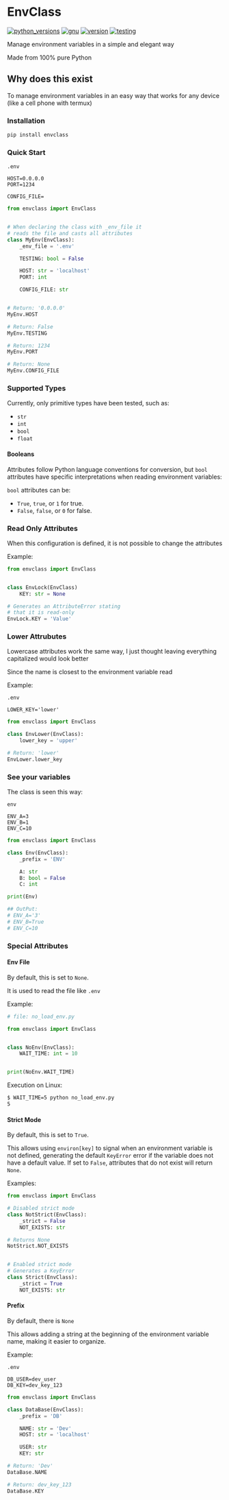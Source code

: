 # EnvClass

[![python_versions][BadgePyVersions]][PYPI]
[![gnu][BadgeGNU]][PYPI]
[![version][BadgeVersion]][PYPI]
[![testing][BadgeTest]][CI]


Manage environment variables in a simple and elegant way

Made from 100% pure Python


## Why does this exist

To manage environment variables in an easy
way that works for any device (like a cell phone
with termux)


### Installation
```sh
pip install envclass
```

### Quick Start

`.env`
```env
HOST=0.0.0.0
PORT=1234

CONFIG_FILE=
```

```python
from envclass import EnvClass


# When declaring the class with _env_file it
# reads the file and casts all attributes
class MyEnv(EnvClass):
    _env_file = '.env'

    TESTING: bool = False

    HOST: str = 'localhost'
    PORT: int

    CONFIG_FILE: str


# Return: '0.0.0.0'
MyEnv.HOST

# Return: False
MyEnv.TESTING

# Return: 1234
MyEnv.PORT

# Return: None
MyEnv.CONFIG_FILE
```

### Supported Types
Currently, only primitive types have been tested, such as:

- `str`
- `int`
- `bool`
- `float`

#### Booleans

Attributes follow Python language conventions
for conversion, but `bool` attributes have specific
interpretations when reading environment variables:

`bool` attributes can be:

- `True`, `true`, or `1` for true.
- `False`, `false`, or `0` for false.


### Read Only Attributes

When this configuration is defined,
it is not possible to change the attributes

Example:

```python
from envclass import EnvClass


class EnvLock(EnvClass)
    KEY: str = None

# Generates an AttributeError stating 
# that it is read-only
EnvLock.KEY = 'Value'
```

### Lower Attrubutes

Lowercase attributes work the same way,
I just thought leaving everything capitalized
would look better

Since the name is closest to the environment variable read

Example:

`.env`
```env
LOWER_KEY='lower'
```

```python
from envclass import EnvClass

class EnvLower(EnvClass):
    lower_key = 'upper'

# Return: 'lower'
EnvLower.lower_key
```

### See your variables

The class is seen this way:

`env`
```env
ENV_A=3
ENV_B=1
ENV_C=10
```

```python
from envclass import EnvClass

class Env(EnvClass):
    _prefix = 'ENV'

    A: str
    B: bool = False
    C: int

print(Env)

## OutPut:
# ENV_A='3'
# ENV_B=True
# ENV_C=10
```


### Special Attributes

#### Env File
By default, this is set to `None`.

It is used to read the file like `.env`


Example:

```python
# file: no_load_env.py

from envclass import EnvClass


class NoEnv(EnvClass):
    WAIT_TIME: int = 10


print(NoEnv.WAIT_TIME)
```

Execution on Linux:

```sh
$ WAIT_TIME=5 python no_load_env.py
5
```

#### Strict Mode
By default, this is set to `True`.

This allows using `environ[key]` to signal when an
environment variable is not defined, generating
the default `KeyError` error if the variable
does not have a default value. If set to
`False`, attributes that do not exist
will return `None`.

Examples:

```python
from envclass import EnvClass

# Disabled strict mode
class NotStrict(EnvClass):
    _strict = False
    NOT_EXISTS: str

# Returns None
NotStrict.NOT_EXISTS


# Enabled strict mode
# Generates a KeyError
class Strict(EnvClass):
    _strict = True
    NOT_EXISTS: str
```

#### Prefix
By default, there is `None`

This allows adding a string at the beginning
of the environment variable name,
making it easier to organize.

Example:

`.env`
```env
DB_USER=dev_user
DB_KEY=dev_key_123
```

```python
from envclass import EnvClass

class DataBase(EnvClass):
    _prefix = 'DB'

    NAME: str = 'Dev'
    HOST: str = 'localhost'

    USER: str
    KEY: str

# Return: 'Dev'
DataBase.NAME

# Return: dev_key_123
DataBase.KEY
```


[PYPI]: https://pypi.python.org/pypi/envclass
[CI]: https://github.com/brunodavi/envclass/actions/workflows/python-test.yml

[BadgeGNU]: https://img.shields.io/pypi/l/envclass.svg
[BadgeVersion]: https://img.shields.io/pypi/v/envclass.svg
[BadgePyVersions]: https://img.shields.io/pypi/pyversions/envclass.svg
[BadgeTest]: https://github.com/brunodavi/envclass/actions/workflows/python-test.yml/badge.svg
